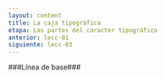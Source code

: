 ```yaml
---
layout: content
title: La caja tipográfica
etapa: Las partes del caracter tipográfico
anterior: lecc-01
siguiente: lecc-03
---
```



###Línea de base###